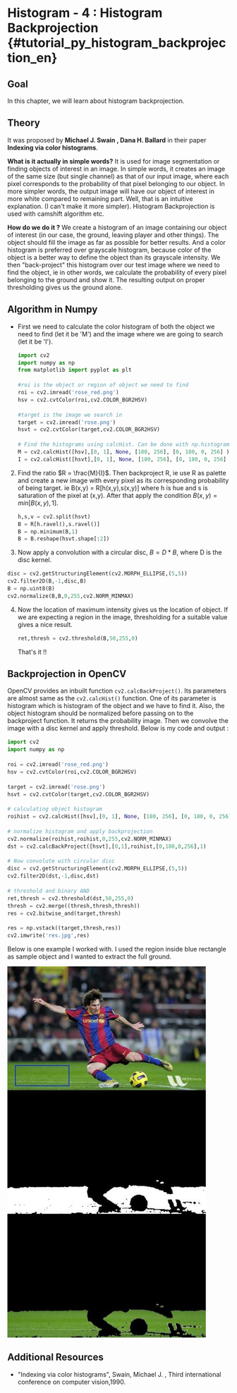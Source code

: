 # Histogram - 4 : Histogram Backprojection {#tutorial_py_histogram_backprojection_en}

## Goal

In this chapter, we will learn about histogram backprojection.

## Theory

It was proposed by **Michael J. Swain , Dana H. Ballard** in their paper **Indexing via color histograms**.

**What is it actually in simple words?** It is used for image segmentation or finding objects of interest in an image. In simple words, it creates an image of the same size (but single channel) as that of our input image, where each pixel corresponds to the probability of that pixel belonging to our object. In more simpler words, the output image will have our object of interest in more white compared to remaining part. Well, that is an intuitive explanation. (I can't make it more simpler). Histogram Backprojection is used with camshift algorithm etc.

**How do we do it ?** We create a histogram of an image containing our object of interest (in our case, the ground, leaving player and other things). The object should fill the image as far as possible for better results. And a color histogram is preferred over grayscale histogram, because color of the object is a better way to define the object than its grayscale intensity. We then "back-project" this histogram over our test image where we need to find the object, ie in other words, we calculate the probability of every pixel belonging to the ground and show it. The resulting output on proper thresholding gives us the ground alone.

## Algorithm in Numpy

- First we need to calculate the color histogram of both the object we need to find (let it be 'M') and the image where we are going to search (let it be 'I').

    ```python
    import cv2
    import numpy as np
    from matplotlib import pyplot as plt

    #roi is the object or region of object we need to find
    roi = cv2.imread('rose_red.png')
    hsv = cv2.cvtColor(roi,cv2.COLOR_BGR2HSV)

    #target is the image we search in
    target = cv2.imread('rose.png')
    hsvt = cv2.cvtColor(target,cv2.COLOR_BGR2HSV)

    # Find the histograms using calcHist. Can be done with np.histogram2d also
    M = cv2.calcHist([hsv],[0, 1], None, [180, 256], [0, 180, 0, 256] )
    I = cv2.calcHist([hsvt],[0, 1], None, [180, 256], [0, 180, 0, 256] )
    ```
2.  Find the ratio $R = \frac{M}{I}$. Then backproject R, ie use R as palette and create a new image with every pixel as its corresponding probability of being target. ie B(x,y) = R[h(x,y),s(x,y)] where h is hue and s is saturation of the pixel at (x,y). After that apply the condition $B(x,y) = min[B(x,y), 1]$.
    ```python
    h,s,v = cv2.split(hsvt)
    B = R[h.ravel(),s.ravel()]
    B = np.minimum(B,1)
    B = B.reshape(hsvt.shape[:2])
    ```
3.  Now apply a convolution with a circular disc, $B = D \ast B$, where D is the disc kernel.
  ```python
  disc = cv2.getStructuringElement(cv2.MORPH_ELLIPSE,(5,5))
  cv2.filter2D(B,-1,disc,B)
  B = np.uint8(B)
  cv2.normalize(B,B,0,255,cv2.NORM_MINMAX)
  ```
4.  Now the location of maximum intensity gives us the location of object. If we are expecting a region in the image, thresholding for a suitable value gives a nice result.
    ```python
    ret,thresh = cv2.threshold(B,50,255,0)
    ```
    That's it !!

## Backprojection in OpenCV

OpenCV provides an inbuilt function `cv2.calcBackProject()`. Its parameters are almost same as the `cv2.calcHist()` function. One of its parameter is histogram which is histogram of the object and we have to find it. Also, the object histogram should be normalized before passing on to the backproject function. It returns the probability image. Then we convolve the image with a disc kernel and apply threshold. Below is my code and output :

```python
import cv2
import numpy as np

roi = cv2.imread('rose_red.png')
hsv = cv2.cvtColor(roi,cv2.COLOR_BGR2HSV)

target = cv2.imread('rose.png')
hsvt = cv2.cvtColor(target,cv2.COLOR_BGR2HSV)

# calculating object histogram
roihist = cv2.calcHist([hsv],[0, 1], None, [180, 256], [0, 180, 0, 256] )

# normalize histogram and apply backprojection
cv2.normalize(roihist,roihist,0,255,cv2.NORM_MINMAX)
dst = cv2.calcBackProject([hsvt],[0,1],roihist,[0,180,0,256],1)

# Now convolute with circular disc
disc = cv2.getStructuringElement(cv2.MORPH_ELLIPSE,(5,5))
cv2.filter2D(dst,-1,disc,dst)

# threshold and binary AND
ret,thresh = cv2.threshold(dst,50,255,0)
thresh = cv2.merge((thresh,thresh,thresh))
res = cv2.bitwise_and(target,thresh)

res = np.vstack((target,thresh,res))
cv2.imwrite('res.jpg',res)
```
Below is one example I worked with. I used the region inside blue rectangle as sample object and I wanted to extract the full ground.

![image](images/backproject_opencv.jpg)

## Additional Resources
- "Indexing via color histograms", Swain, Michael J. , Third international conference on computer vision,1990.


